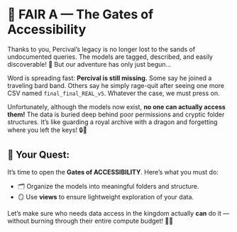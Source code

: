 # 🏰 FAIR A — The Gates of Accessibility

Thanks to you, Percival’s legacy is no longer lost to the sands of undocumented queries. The models are tagged, described, and easily discoverable! 📖 But our adventure has only just begun...

Word is spreading fast: **Percival is still missing.** Some say he joined a traveling bard band. Others say he simply rage-quit after seeing one more CSV named `final_final_REAL_v5`. Whatever the case, we must press on.

Unfortunately, although the models now exist, **no one can actually access them!** The data is buried deep behind poor permissions and cryptic folder structures. It’s like guarding a royal archive with a dragon and forgetting where you left the keys! 🔒🐉

## 🎯 Your Quest:

It’s time to open the **Gates of ACCESSIBILITY**. Here’s what you must do:

- 🗂️ Organize the models into meaningful folders and structure.
- 🪞 Use **views** to ensure lightweight exploration of your data.

Let’s make sure who needs data access in the kingdom actually **can** do it — without burning through their entire compute budget! 🧾🔥
